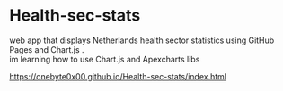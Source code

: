# Health-sec-stats
web app that displays Netherlands health sector statistics using GitHub Pages and Chart.js .   
im learning how to use   Chart.js and Apexcharts libs

https://onebyte0x00.github.io/Health-sec-stats/index.html

